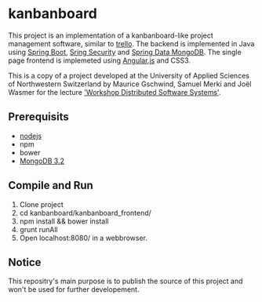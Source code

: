 # kanbanboard
This project is an implementation of a kanbanboard-like project management software, similar to [trello](http://trello.com). The backend is implemented in Java using [Spring Boot](http://projects.spring.io/spring-boot/), [Sring Security](http://projects.spring.io/spring-security/) and [Spring Data MongoDB](http://projects.spring.io/spring-data-mongodb/). The single page frontend is implemeted using [Angular.js](https://www.angularjs.org/) and CSS3.

This is a copy of a project developed at the University of Applied Sciences of Northwestern Switzerland by Maurice Gschwind, Samuel Merki and Joël Wasmer for the lecture ['Workshop Distributed Software Systems'](http://www.fhnw.ch/technik/bachelor/informatik/studium/modulverzeichnis/modul/6008109). 

## Prerequisits
* [nodejs](https://nodejs.org/en/)
* npm
* bower
* [MongoDB 3.2](https://www.mongodb.com/)

## Compile and Run
1. Clone project
2. cd kanbanboard/kanbanboard_frontend/
3. npm install && bower install
4. grunt runAll
5. Open localhost:8080/ in a webbrowser.

## Notice
This repositry's main purpose is to publish the source of this project and won't be used for further developement.
